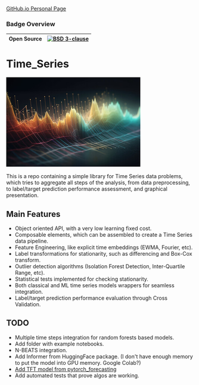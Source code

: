 
[GitHub.io Personal Page](https://ialvata.github.io/)
### Badge Overview

| **Open Source** | [![BSD 3-clause](https://img.shields.io/badge/License-BSD%203--Clause-blue.svg)]()
|---|---|


# Time_Series

![A nice picture of a Time Series.](https://github.com/ialvata/ialvata.github.io/blob/main/static/images/time_series.jpg "A nice picture of a Time Series.")


This is a repo containing a simple library for Time Series data problems, which tries to aggregate all steps of the analysis, from data preprocessing, to label/target prediction performance assessment, and graphical presentation. 

## Main Features
- Object oriented API, with a very low learning fixed cost.
- Composable elements, which can be assembled to create a Time Series data pipeline.
- Feature Engineering, like explicit time embeddings (EWMA, Fourier, etc).
- Label transformations for stationarity, such as differencing and Box-Cox transform.
- Outlier detection algorithms (Isolation Forest Detection, Inter-Quartile Range, etc).
- Statistical tests implemented for checking stationarity.
- Both classical and ML time series models wrappers for seamless integration.
- Label/target prediction performance evaluation through Cross Validation.


## TODO
- Multiple time steps integration for random forests based models.
- Add folder with example notebooks.
- N-BEATS  integration.
- Add Informer from HuggingFace package. (I don't have enough memory to put the model into GPU memory. Google Colab?)
- [Add TFT model from pytorch_forecasting ](https://pytorch-forecasting.readthedocs.io/en/stable/tutorials/stallion.html)
- Add automated tests that prove algos are working.

